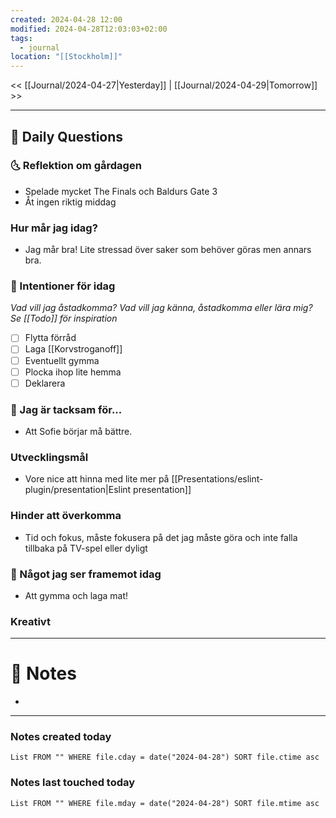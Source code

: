 ```yaml
---
created: 2024-04-28 12:00
modified: 2024-04-28T12:03:03+02:00
tags:
  - journal
location: "[[Stockholm]]"
---
```


<< [[Journal/2024-04-27|Yesterday]] | [[Journal/2024-04-29|Tomorrow]] >>

---
## 📅 Daily Questions
### 🌜 Reflektion om gårdagen
- Spelade mycket The Finals och Baldurs Gate 3
- Åt ingen riktig middag

### Hur mår jag idag?
- Jag mår bra! Lite stressad över saker som behöver göras men annars bra.

### 🚀  Intentioner för idag
_Vad vill jag åstadkomma? Vad vill jag känna, åstadkomma eller lära mig?_
_Se [[Todo]] för inspiration_
- [ ] Flytta förråd
- [ ] Laga [[Korvstroganoff]]
- [ ] Eventuellt gymma
- [ ] Plocka ihop lite hemma
- [ ] Deklarera

### 🙏 Jag är tacksam för...
- Att Sofie börjar må bättre.

### Utvecklingsmål
- Vore nice att hinna med lite mer på [[Presentations/eslint-plugin/presentation|Eslint presentation]]

### Hinder att överkomma
- Tid och fokus, måste fokusera på det jag måste göra och inte falla tillbaka på TV-spel eller dyligt

### 🙌 Något jag ser framemot idag
- Att gymma och laga mat!

### Kreativt


---
# 📝 Notes
- 
---
### Notes created today
```dataview
List FROM "" WHERE file.cday = date("2024-04-28") SORT file.ctime asc
```
### Notes last touched today
```dataview
List FROM "" WHERE file.mday = date("2024-04-28") SORT file.mtime asc
```